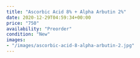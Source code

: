 ```yaml
---
title: "Ascorbic Acid 8% + Alpha Arbutin 2%"
date: 2020-12-29T04:59:34+00:00
price: "750"
availability: "Preorder"
condition: "New"
images:
- "/images/ascorbic-acid-8-alpha-arbutin-2.jpg"
---
```


